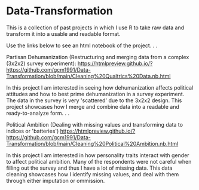 # Data-Transformation
This is a collection of past projects in which I use R to take raw data and transform it into a usable and readable format.

Use the links below to see an html notebook of the project.
.
.

Partisan Dehumanization (Restructuring and merging data from a complex (3x2x2) survey experiment):
https://htmlpreview.github.io/?https://github.com/gcm1991/Data-Transformation/blob/main/Cleaning%20Qualtrics%20Data.nb.html

In this project I am interested in seeing how dehumanization affects political attitudes and how to best prime dehumanization in a survey experiment. The data in the survey is very 'scattered' due to the 3x2x2 design. This project showcases how I merge and combine data into a readable and ready-to-analyze form.
.
.

Political Ambition (Dealing with missing values and transforming data to indices or 'batteries')
https://htmlpreview.github.io/?https://github.com/gcm1991/Data-Transformation/blob/main/Cleaning%20Political%20Ambition.nb.html

In this project I am interested in how personality traits interact with gender to affect political ambition. Many of the respondents were not careful when filling out the survey and thus I have a lot of missing data. This data cleaning showcases how I identify missing values, and deal with them through either imputation or ommission. 
